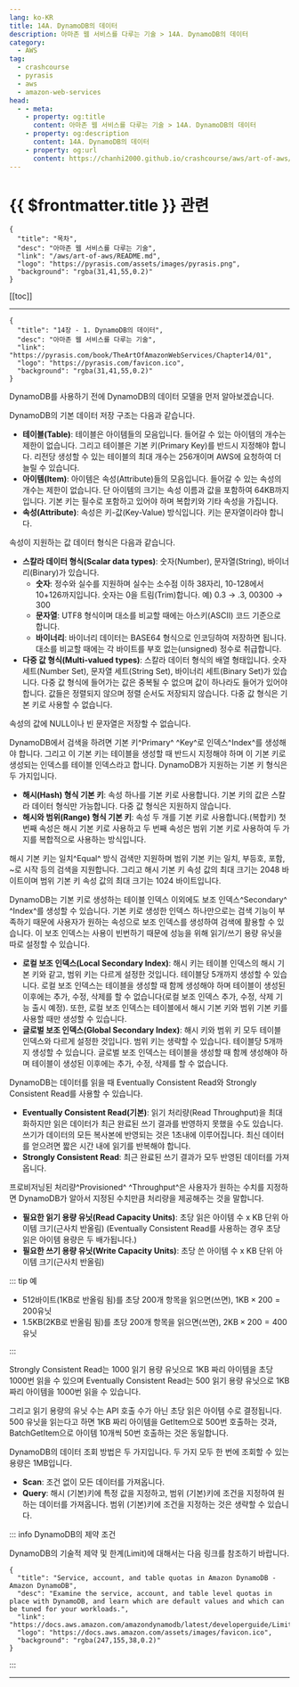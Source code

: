 ```yaml
---
lang: ko-KR
title: 14A. DynamoDB의 데이터
description: 아마존 웹 서비스를 다루는 기술 > 14A. DynamoDB의 데이터
category:
  - AWS
tag: 
  - crashcourse
  - pyrasis
  - aws 
  - amazon-web-services
head:
  - - meta:
    - property: og:title
      content: 아마존 웹 서비스를 다루는 기술 > 14A. DynamoDB의 데이터
    - property: og:description
      content: 14A. DynamoDB의 데이터
    - property: og:url
      content: https://chanhi2000.github.io/crashcourse/aws/art-of-aws/14A.html
---
```


# {{ $frontmatter.title }} 관련

```component VPCard
{
  "title": "목차",
  "desc": "아마존 웹 서비스를 다루는 기술",
  "link": "/aws/art-of-aws/README.md",
  "logo": "https://pyrasis.com/assets/images/pyrasis.png",
  "background": "rgba(31,41,55,0.2)"
}
```

[[toc]]

---

```component VPCard
{
  "title": "14장 - 1. DynamoDB의 데이터",
  "desc": "아마존 웹 서비스를 다루는 기술",
  "link": "https://pyrasis.com/book/TheArtOfAmazonWebServices/Chapter14/01",
  "logo": "https://pyrasis.com/favicon.ico",
  "background": "rgba(31,41,55,0.2)"
}
```

DynamoDB를 사용하기 전에 DynamoDB의 데이터 모델을 먼저 알아보겠습니다.

DynamoDB의 기본 데이터 저장 구조는 다음과 같습니다.

- **테이블(Table)**: 테이블은 아이템들의 모음입니다. 들어갈 수 있는 아이템의 개수는 제한이 없습니다. 그리고 테이블은 기본 키(Primary Key)를 반드시 지정해야 합니다. 리전당 생성할 수 있는 테이블의 최대 개수는 256개이며 AWS에 요청하여 더 늘릴 수 있습니다.
- **아이템(Item)**: 아이템은 속성(Attribute)들의 모음입니다. 들어갈 수 있는 속성의 개수는 제한이 없습니다. 단 아이템의 크기는 속성 이름과 값을 포함하여 64KB까지입니다. 기본 키는 필수로 포함하고 있어야 하며 복합키와 기타 속성을 가집니다.
- **속성(Attribute)**: 속성은 키-값(Key-Value) 방식입니다. 키는 문자열이라야 합니다.

속성이 지원하는 값 데이터 형식은 다음과 같습니다.

- **스칼라 데이터 형식(Scalar data types)**: 숫자(Number), 문자열(String), 바이너리(Binary)가 있습니다.<!-- -->
  - **숫자**: 정수와 실수를 지원하며 실수는 소수점 이하 38자리, 10-128에서 10+126까지입니다. 숫자는 0을 트림(Trim)합니다. 예) 0.3 → .3, 00300 → 300
  - **문자열**: UTF8 형식이며 대소를 비교할 때에는 아스키(ASCII) 코드 기준으로 합니다.
  - **바이너리**: 바이너리 데이터는 BASE64 형식으로 인코딩하여 저장하면 됩니다. 대소를 비교할 때에는 각 바이트를 부호 없는(unsigned) 정수로 취급합니다.
- **다중 값 형식(Multi-valued types)**: 스칼라 데이터 형식의 배열 형태입니다. 숫자 세트(Number Set), 문자열 세트(String Set), 바이너리 세트(Binary Set)가 있습니다. 다중 값 형식에 들어가는 값은 중복될 수 없으며 값이 하나라도 들어가 있어야 합니다. 값들은 정렬되지 않으며 정렬 순서도 저장되지 않습니다. 다중 값 형식은 기본 키로 사용할 수 없습니다.

속성의 값에 NULL이나 빈 문자열은 저장할 수 없습니다.

DynamoDB에서 검색을 하려면 기본 키^Primary^ ^Key^로 인덱스^Index^를 생성해야 합니다. 그리고 이 기본 키는 테이블을 생성할 때 반드시 지정해야 하며 이 기본 키로 생성되는 인덱스를 테이블 인덱스라고 합니다. DynamoDB가 지원하는 기본 키 형식은 두 가지입니다.

- **해시(Hash) 형식 기본 키**: 속성 하나를 기본 키로 사용합니다. 기본 키의 값은 스칼라 데이터 형식만 가능합니다. 다중 값 형식은 지원하지 않습니다.
- **해시와 범위(Range) 형식 기본 키**: 속성 두 개를 기본 키로 사용합니다.(복합키) 첫 번째 속성은 해시 기본 키로 사용하고 두 번째 속성은 범위 기본 키로 사용하여 두 가지를 복합적으로 사용하는 방식입니다.

해시 기본 키는 일치^Equal^ 방식 검색만 지원하며 범위 기본 키는 일치, 부등호, 포함, ~로 시작 등의 검색을 지원합니다. 그리고 해시 기본 키 속성 값의 최대 크기는 2048 바이트이며 범위 기본 키 속성 값의 최대 크기는 1024 바이트입니다.

DynamoDB는 기본 키로 생성하는 테이블 인덱스 이외에도 보조 인덱스^Secondary^ ^Index^를 생성할 수 있습니다. 기본 키로 생성한 인덱스 하나만으로는 검색 기능이 부족하기 때문에 사용자가 원하는 속성으로 보조 인덱스를 생성하여 검색에 활용할 수 있습니다. 이 보조 인덱스는 사용이 빈번하기 때문에 성능을 위해 읽기/쓰기 용량 유닛을 따로 설정할 수 있습니다.

- **로컬 보조 인덱스(Local Secondary Index)**: 해시 키는 테이블 인덱스의 해시 기본 키와 같고, 범위 키는 다르게 설정한 것입니다. 테이블당 5개까지 생성할 수 있습니다. 로컬 보조 인덱스는 테이블을 생성할 때 함께 생성해야 하며 테이블이 생성된 이후에는 추가, 수정, 삭제를 할 수 없습니다(로컬 보조 인덱스 추가, 수정, 삭제 기능 출시 예정). 또한, 로컬 보조 인덱스는 테이블에서 해시 기본 키와 범위 기본 키를 사용할 때만 생성할 수 있습니다.
- **글로벌 보조 인덱스(Global Secondary Index)**: 해시 키와 범위 키 모두 테이블 인덱스와 다르게 설정한 것입니다. 범위 키는 생략할 수 있습니다. 테이블당 5개까지 생성할 수 있습니다. 글로벌 보조 인덱스는 테이블을 생성할 때 함께 생성해야 하며 테이블이 생성된 이후에는 추가, 수정, 삭제를 할 수 없습니다.

DynamoDB는 데이터를 읽을 때 Eventually Consistent Read와 Strongly Consistent Read를 사용할 수 있습니다.

- **Eventually Consistent Read(기본)**: 읽기 처리량(Read Throughput)을 최대화하지만 읽은 데이터가 최근 완료된 쓰기 결과를 반영하지 못했을 수도 있습니다. 쓰기가 데이터의 모든 복사본에 반영되는 것은 1초내에 이루어집니다. 최신 데이터를 얻으려면 짧은 시간 내에 읽기를 반복해야 합니다.
- **Strongly Consistent Read**: 최근 완료된 쓰기 결과가 모두 반영된 데이터를 가져옵니다.

프로비저닝된 처리량^Provisioned^ ^Throughput^은 사용자가 원하는 수치를 지정하면 DynamoDB가 알아서 지정된 수치만큼 처리량을 제공해주는 것을 말합니다.

- **필요한 읽기 용량 유닛(Read Capacity Units)**: 초당 읽은 아이템 수 x KB 단위 아이템 크기(근사치 반올림) (Eventually Consistent Read를 사용하는 경우 초당 읽은 아이템 용량은 두 배가됩니다.)
- **필요한 쓰기 용량 유닛(Write Capacity Units)**: 초당 쓴 아이템 수 x KB 단위 아이템 크기(근사치 반올림)

::: tip 예

- 512바이트(1KB로 반올림 됨)를 초당 $200$개 항목을 읽으면(쓰면), $1\text{KB}\times{200}=200\text{유닛}$
- 1.5KB(2KB로 반올림 됨)를 초당 $200$개 항목을 읽으면(쓰면), $2\text{KB}\times{200}=400\text{유닛}$

:::

Strongly Consistent Read는 1000 읽기 용량 유닛으로 1KB 짜리 아이템을 초당 1000번 읽을 수 있으며 Eventually Consistent Read는 500 읽기 용량 유닛으로 1KB 짜리 아이템을 1000번 읽을 수 있습니다.

그리고 읽기 용량의 유닛 수는 API 호출 수가 아닌 초당 읽은 아이템 수로 결정됩니다. 500 유닛을 읽는다고 하면 1KB 짜리 아이템을 GetItem으로 500번 호출하는 것과, BatchGetItem으로 아이템 10개씩 50번 호출하는 것은 동일합니다.

DynamoDB의 데이터 조회 방법은 두 가지입니다. 두 가지 모두 한 번에 조회할 수 있는 용량은 1MB입니다.

- **Scan**: 조건 없이 모든 데이터를 가져옵니다.
- **Query**: 해시 (기본)키에 특정 값을 지정하고, 범위 (기본)키에 조건을 지정하여 원하는 데이터를 가져옵니다. 범위 (기본)키에 조건을 지정하는 것은 생략할 수 있습니다.

::: info DynamoDB의 제약 조건

DynamoDB의 기술적 제약 및 한계(Limit)에 대해서는 다음 링크를 참조하기 바랍니다.


```component VPCard
{
  "title": "Service, account, and table quotas in Amazon DynamoDB - Amazon DynamoDB",
  "desc": "Examine the service, account, and table level quotas in place with DynamoDB, and learn which are default values and which can be tuned for your workloads.",
  "link": "https://docs.aws.amazon.com/amazondynamodb/latest/developerguide/Limits.html",
  "logo": "https://docs.aws.amazon.com/assets/images/favicon.ico",
  "background": "rgba(247,155,38,0.2)"
}
```

:::

---
